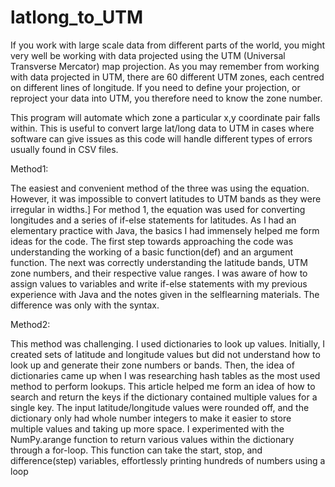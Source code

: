 # latlong_to_UTM

If you work with large scale data from different parts of the world, you might very well be working with data projected using the UTM (Universal Transverse Mercator) map projection. As you may remember from working with data projected in UTM, there are 60 different UTM zones, each centred on different lines of longitude. If you need to define your projection, or reproject your data into UTM, you therefore need to know the zone number.

This program will automate which zone a particular x,y coordinate pair falls within. This is useful to convert large lat/long data to UTM in cases where software can give issues as this code will handle different types of errors usually found in CSV files.

Method1:

The easiest and convenient method of the three was using the equation. However, it was impossible
to convert latitudes to UTM bands as they were irregular in widths.] For method 1, the equation was
used for converting longitudes and a series of if-else statements for latitudes.
As I had an elementary practice with Java, the basics I had immensely helped me form ideas for the
code. The first step towards approaching the code was understanding the working of a basic
function(def) and an argument function. The next was correctly understanding the latitude bands,
UTM zone numbers, and their respective value ranges. I was aware of how to assign values to variables
and write if-else statements with my previous experience with Java and the notes given in the selflearning materials. The difference was only with the syntax.


Method2:

This method was challenging. I used dictionaries to look up values. Initially, I created sets of latitude
and longitude values but did not understand how to look up and generate their zone numbers or
bands. Then, the idea of dictionaries came up when I was researching hash tables as the most used
method to perform lookups. This article helped me form an idea of how to search and return the keys
if the dictionary contained multiple values for a single key. The input latitude/longitude values were
rounded off, and the dictionary only had whole number integers to make it easier to store multiple
values and taking up more space. I experimented with the NumPy.arange function to return various
values within the dictionary through a for-loop. This function can take the start, stop, and
difference(step) variables, effortlessly printing hundreds of numbers using a loop
